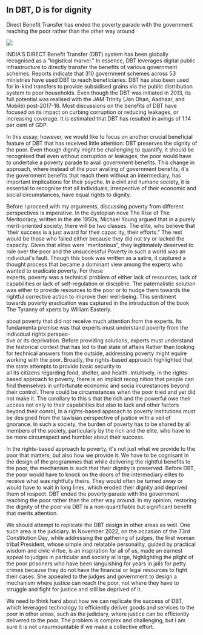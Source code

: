 ## In DBT, D is for dignity

Direct Benefit Transfer has ended the poverty parade with the government reaching the poor rather than the other way around

![](_page_0_Picture_2.jpeg)

INDIA'S DIRECT Benefit Transfer (DBT) system has been globally recognised as a "logistical marvel." In essence, DBT leverages digital public infrastructure to directly transfer the benefits of various government schemes. Reports indicate that 310 government schemes across 53 ministries have used DBT to reach beneficiaries. DBT has also been used for in-kind transfers to provide subsidised grains via the public distribution system to poor households. Even though the DBT was initiated in 2013, its full potential was realised with the JAM Trinity (Jan Dhan, Aadhaar, and Mobile) post-2017-18. Most discussions on the benefits of DBT have focused on its impact on curbing corruption or reducing leakages, or increasing coverage. It is estimated that DBT has resulted in avings of 1.14 per cent of GDP.

In this essay, however, we would like to focus on another crucial beneficial feature of DBT that has received little attention: DBT preserves the dignity of the poor. Even though dignity might be challenging to quantify, it should be recognised that even without corruption or leakages, the poor would have to undertake a poverty parade to avail government benefits. This change in approach, where instead of the poor availing of government benefits, it's the government benefits that reach them without an intermediary, has important implications for their psyche. In a civil and humane society, it is essential to recognise that all individuals, irrespective of their economic and social circumstances, have equal rights to dignity.

Before I proceed with my arguments, discussing poverty from different perspectives is imperative. In the dystopian nove The Rise of The Meritocracy, written in the ate 1950s, Michael Young argued that in a purely merit-oriented society, there will be two classes. The elite, who believe that 'their success is a just award for their capac ity, their efforts." The rest would be those who failed either because they did not try or lacked the capacity. Given that elites were 'meritorious", they legitimately deserved to rule over the poor and the unsuccessful Poverty in such a world was an individual's fault. Though this book was written as a satire, it captured a thought process that became a dominant view among the experts who wanted to eradicate poverty. For these<br>experts, poverty was a technical problem of either lack of resources, lack of capabilities or lack of self-regulation or discipline. The paternalistic solution was either to provide resources to the poor or to nudge them towards the rightful corrective action to improve their well-being. This sentiment towards poverty eradication was captured in the introduction of the book The Tyranny of xperts by William Easterly.

about poverty that did not receive much attention from the experts. Its fundamenta premise was that experts must understand poverty from the individual rights perspec-<br>tive or its deprivation. Before providing solutions, experts must understand the historical context that has led to that state of affairs Rather than looking for technical answers from the outside, addressing poverty might equire working with the poor. Broadly, the rights-based approach highlighted that the state attempts to provide basic security to <br>all its citizens regarding food, shelter, and health. Intuitively, in the rights-based approach to poverty, there is an implicit recog nition that people can find themselves in unfortunate economic and socia ircumstances beyond their control. There could be circumstances when the poor tried and yet did not make it. The corollary to this s that the rich and the powerful owe their uccess not only to their capabilities but also to luck and other factors beyond their conrol, In a rights-based approach to poverty institutions must be designed from the tawlsian perspective of justice with a veil of gnorance. In such a society, the burden of poverty has to be shared by all members of the society, particularly by the rich and the elite, who have to be more circumspect and humbler about their success.

In the rights-based approach to poverty, it's not just what we provide to the poor that matters, but also how we provide it. We have to be cognisant in the design of the programmes that while delivering the rightful benefits to the poor, the mechanism is such that their dignity is preserved. Before DBT, the poor would have to knock on the doors of the intermediary elites to receive what was rightfully theirs. They would often be turned away or would have to wait in long lines, which eroded their dignity and deprived them of respect. DBT ended the poverty parade with the government reaching the poor rather than the other way around. In my opinion, restoring the dignity of the poor via DBT is a non-quantifiable but significant benefit that merits attention.

We should attempt to replicate the DBT design in other areas as well. One such area is the judiciary. In November 2022, on the occasion of the 73rd Constitution Day, while addressing the gathering of judges, the first woman tribal President, whose simple and relatable personality, guided by practical wisdom and civic virtue, is an inspiration for all of us, made an earnest appeal to judges in particular and society at large, highlighting the plight of the poor prisoners who have been languishing for years in jails for petty crimes because they do not have the financial or legal resources to fight their cases. She appealed to the judges and government to design a mechanism where justice can reach the poor, not where they have to struggle and fight for justice and still be deprived of it.

We need to think hard about how we can replicate the success of DBT, which leveraged technology to efficiently deliver goods and services to the poor in other areas, such as the judiciary, where justice can be efficiently delivered to the poor. The problem is complex and challenging, but I am sure it is not unsurmountable if we make a collective effort.